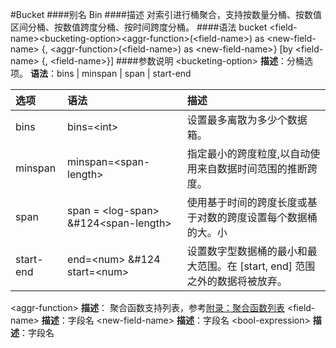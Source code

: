 #Bucket
####别名
Bin
####描述
对索引进行桶聚合，支持按数量分桶、按数值区间分桶、按数值跨度分桶、按时间跨度分桶。
####语法
bucket &lt;field-name&gt;&lt;bucketing-option&gt;&lt;aggr-function&gt;(&lt;field-name&gt;) as &lt;new-field-name&gt; {, &lt;aggr-function&gt;(&lt;field-name&gt;) as &lt;new-field-name&gt;} [by &lt;field-name&gt; {, &lt;field-name&gt;}]
####参数说明
&lt;bucketing-option&gt;
**描述**：分桶选项。
**语法**：bins | minspan | span | start-end

|选项|	语法	|描述|
| :--- | :--- | :--- |
|bins	|bins=&lt;int>	|设置最多离散为多少个数据箱。|
|minspan	|minspan=&lt;span-length&gt;	|指定最小的跨度粒度,以自动使用来自数据时间范围的推断跨度。|
|span|	span = &lt;log-span> &#124&lt;span-length&gt;|	使用基于时间的跨度长度或基于对数的跨度设置每个数据桶的大。小|
|start-end	|end=&lt;num> &#124 start=&lt;num&gt;|	设置数字型数据桶的最小和最大范围。在 [start, end] 范围之外的数据将被放弃。|
&lt;aggr-function&gt;
**描述**： 聚合函数支持列表，参考[附录：聚合函数列表](/log_search/appendix/ju-he-han-shu-lie-biao.md)
&lt;field-name&gt;
**描述**：字段名
&lt;new-field-name&gt;
**描述**：字段名
&lt;bool-expression&gt;
**描述**：字段名
